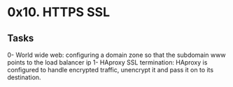 # 0x10. HTTPS SSL
## Tasks
0- World wide web: configuring a domain zone so that the subdomain www points to the load balancer ip
1- HAproxy SSL termination: HAproxy is configured to handle encrypted traffic, unencrypt it and pass it on to its destination.
